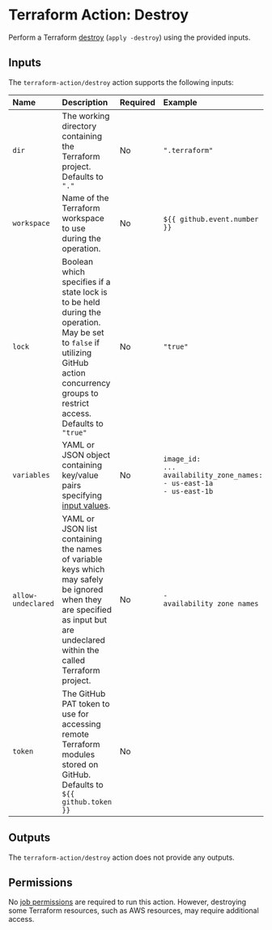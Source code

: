# Terraform Action: Destroy

Perform a Terraform [destroy](https://developer.hashicorp.com/terraform/cli/commands/destroy) (`apply -destroy`) using the provided inputs.

## Inputs

The `terraform-action/destroy` action supports the following inputs:

| Name               | Description | Required | Example |
|:-------------------|:------------|:---------|:--------|
| `dir`              | The working directory containing the Terraform project. Defaults to `"."` | No | `".terraform"` |
| `workspace`        | Name of the Terraform workspace to use during the operation. | No | `${{ github.event.number }}` |
| `lock`             | Boolean which specifies if a state lock is to be held during the operation. May be set to `false` if utilizing GitHub action concurrency groups to restrict access. Defaults to `"true"` | No | `"true"` |
| `variables`        | YAML or JSON object containing key/value pairs specifying [input values](https://developer.hashicorp.com/terraform/language/values/variables). | No | <pre><code class="language-yaml">image_id: ...&#10;availability_zone_names:&#10;  - us-east-1a&#10;  - us-east-1b</code></pre> |
| `allow-undeclared` | YAML or JSON list containing the names of variable keys which may safely be ignored when they are specified as input but are undeclared within the called Terraform project. | No |<pre><code class="language-yaml">- availability_zone_names</code></pre> |
| `token`            | The GitHub PAT token to use for accessing remote Terraform modules stored on GitHub. Defaults to `${{ github.token }}` | No | |

## Outputs

The `terraform-action/destroy` action does not provide any outputs.

## Permissions

No [job permissions](https://docs.github.com/en/actions/using-jobs/assigning-permissions-to-jobs) are required to run this action. However, destroying some Terraform resources, such as AWS resources, may require additional access.
